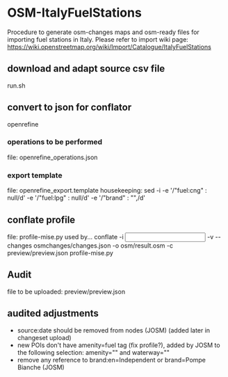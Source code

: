 # OSM-ItalyFuelStations
Procedure to generate osm-changes maps and osm-ready files for importing fuel stations in Italy. Please refer to import wiki page: https://wiki.openstreetmap.org/wiki/Import/Catalogue/ItalyFuelStations

## download and adapt source csv file
run.sh

## convert to json for conflator
openrefine
### operations to be performed
file: openrefine_operations.json
### export template
file: openrefine_export.template
housekeeping: sed -i -e '/\"fuel:cng\" : null/d'  -e '/\"fuel:lpg\" : null/d' -e '/\"brand\" : \"\",/d' <json to be conflated>

## conflate profile
file: profile-mise.py used by... 
conflate -i <input json file>  -v --changes osmchanges/changes.json -o osm/result.osm -c preview/preview.json profile-mise.py

## Audit
file to be uploaded: preview/preview.json 


## audited adjustments
- source:date should be removed from nodes (JOSM) (added later in changeset upload)
- new POIs don't have amenity=fuel tag (fix profile?), added by JOSM to the following selection:
   amenity="" and waterway=""
- remove any reference to brand:en=Independent or brand=Pompe Bianche (JOSM)

